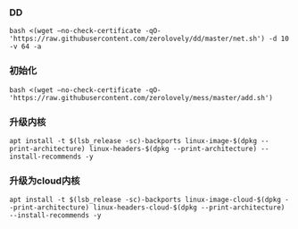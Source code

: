 ### DD

```shell
bash <(wget –no-check-certificate -qO- 'https://raw.githubusercontent.com/zerolovely/dd/master/net.sh') -d 10 -v 64 -a
```


### 初始化

```shell
bash <(wget –no-check-certificate -qO- 'https://raw.githubusercontent.com/zerolovely/mess/master/add.sh')
```

### 升级内核

```shell
apt install -t $(lsb_release -sc)-backports linux-image-$(dpkg --print-architecture) linux-headers-$(dpkg --print-architecture) --install-recommends -y
```


### 升级为cloud内核

```shell
apt install -t $(lsb_release -sc)-backports linux-image-cloud-$(dpkg --print-architecture) linux-headers-cloud-$(dpkg --print-architecture) --install-recommends -y
```

